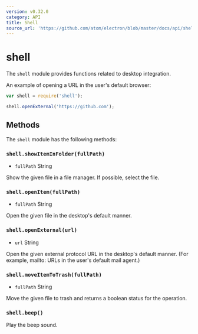 ```yaml
---
version: v0.32.0
category: API
title: Shell
source_url: 'https://github.com/atom/electron/blob/master/docs/api/shell.md'
---
```


# shell

The `shell` module provides functions related to desktop integration.

An example of opening a URL in the user's default browser:

```javascript
var shell = require('shell');

shell.openExternal('https://github.com');
```

## Methods

The `shell` module has the following methods:

### `shell.showItemInFolder(fullPath)`

* `fullPath` String

Show the given file in a file manager. If possible, select the file.

### `shell.openItem(fullPath)`

* `fullPath` String

Open the given file in the desktop's default manner.

### `shell.openExternal(url)`

* `url` String

Open the given external protocol URL in the desktop's default manner. (For
example, mailto: URLs in the user's default mail agent.)

### `shell.moveItemToTrash(fullPath)`

* `fullPath` String

Move the given file to trash and returns a boolean status for the operation.

### `shell.beep()`

Play the beep sound.
